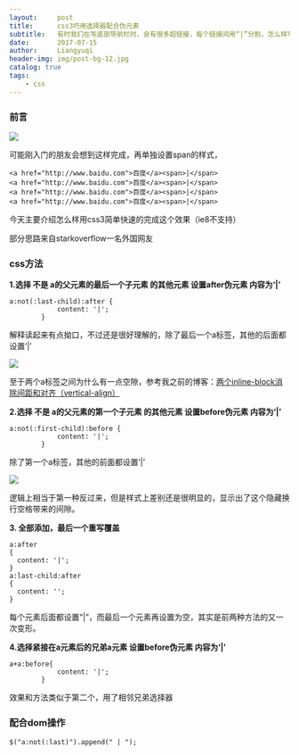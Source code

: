 ```yaml
---
layout:     post
title:      css3巧用选择器配合伪元素
subtitle:   有时我们在写底部导航栏时，会有很多超链接，每个链接间用“|”分割，怎么样写才是高效的
date:       2017-07-15
author:     Liangyuqi
header-img: img/post-bg-12.jpg
catalog: true
tags:
    - css
---
```

### 前言

![](http://p2dx9kmbw.bkt.clouddn.com/5.png)

可能刚入门的朋友会想到这样完成，再单独设置span的样式，

	<a href="http://www.baidu.com">百度</a><span>|</span>
	<a href="http://www.baidu.com">百度</a><span>|</span>
	<a href="http://www.baidu.com">百度</a><span>|</span>
	<a href="http://www.baidu.com">百度</a><span>|</span>

今天主要介绍怎么样用css3简单快速的完成这个效果（ie8不支持）

部分思路来自starkoverflow一名外国网友

### css方法

**1.选择 不是 a的父元素的最后一个子元素 的其他元素 设置after伪元素 内容为‘|’**

	a:not(:last-child):after {
                content: '|';
            }
解释读起来有点拗口，不过还是很好理解的，除了最后一个a标签，其他的后面都设置‘|’

![](http://p2dx9kmbw.bkt.clouddn.com/6.png)

至于两个a标签之间为什么有一点空隙，参考我之前的博客：[两个inline-block消除间距和对齐（vertical-align）](http://lustforlife.cn/2017/09/05/css-%E4%B8%A4%E4%B8%AAinline-block%E6%B6%88%E9%99%A4%E9%97%B4%E8%B7%9D%E5%92%8C%E5%AF%B9%E9%BD%90-vertical-align/)

**2.选择 不是 a的父元素的第一个子元素 的其他元素 设置before伪元素 内容为‘|’**

	a:not(:first-child):before {
                content: '|';
            }
除了第一个a标签，其他的前面都设置‘|’

![](http://p2dx9kmbw.bkt.clouddn.com/7.png)

逻辑上相当于第一种反过来，但是样式上差别还是很明显的，显示出了这个隐藏换行空格带来的间隙。

**3. 全部添加，最后一个重写覆盖**

	a:after
	{
	  content: '|';
	}
	a:last-child:after
	{
	  content: '';
	}

每个元素后面都设置“|”，而最后一个元素再设置为空，其实是前两种方法的又一次变形。

**4.选择紧接在a元素后的兄弟a元素 设置before伪元素 内容为‘|’**

	a+a:before{
                content: '|';
            }
效果和方法类似于第二个，用了相邻兄弟选择器
 

### 配合dom操作
	
	$("a:not(:last)").append(" | ");



